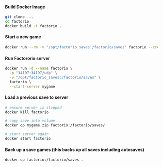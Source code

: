 #### Build Docker Image

```bash
git clone ...
cd factorio
docker build -t factorio .
```


#### Start a new game

```bash
docker run --rm -v "/opt/factorio_saves:/factorio/saves" factorio --create mygame
```


#### Run Factororio server

```bash
docker run -d --name factorio \
  -p "34197:34197/udp" \
  -v "/opt/factorio_saves:/factorio/saves" \
  factorio \
  --start-server mygame
```


#### Load a previous save to server

```bash
# ensure server is stopped
docker kill factorio

# copy save into volume
docker cp mygame.zip factorio:/factorio/saves/

# start server again
docker start factorio
```


#### Back up a save games (this backs up all saves including autosaves)

```bash
docker cp factorio:/factorio/saves .
``` 
